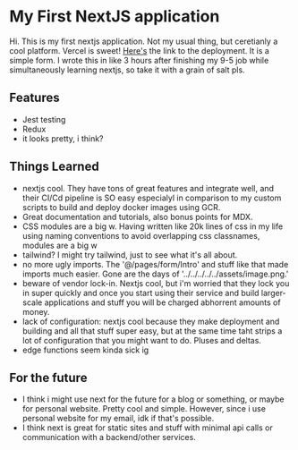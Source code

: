 # My First NextJS application

Hi. This is my first nextjs application. Not my usual thing, but ceretianly a cool platform. Vercel is sweet! [Here's](https://nextjs-form-rbyq-3mvfqdl4j-charliemeyer2000.vercel.app/) the link to the deployment. It is a simple form. I wrote this in like 3 hours after finishing my 9-5 job while simultaneously learning nextjs, so take it with a grain of salt pls. 

## Features

- Jest testing
- Redux
- it looks pretty, i think?

## Things Learned

- nextjs cool. They have tons of great features and integrate well, and their CI/Cd pipeline is SO easy especialyl in comparison to my custom scripts to build and deploy docker images using GCR. 
- Great documentation and tutorials, also bonus points for MDX. 
- CSS modules are a big w. Having written like 20k lines of css in my life using naming conventions to avoid overlapping css classnames, modules are a big w
- tailwind? I might try tailwind, just to see what it's all about.
- no more ugly imports. The '@/pages/form/Intro' and stuff like that made imports much easier. Gone are the days of '../../../../../assets/image.png.'
- beware of vendor lock-in. Nextjs cool, but i'm worried that they lock you in super quickly and once you start using their service and build larger-scale applications and stuff you will be charged abhorrent amounts of money.
- lack of configuration: nextjs cool because they make deployment and building and all that stuff super easy, but at the same time taht strips a lot of configuration that you might want to do. Pluses and deltas. 
- edge functions seem kinda sick ig

## For the future
- I think i might use next for the future for a blog or something, or maybe for personal website. Pretty cool and simple. However, since i use personal website for my email, idk if that's possible.
- I think next is great for static sites and stuff with minimal api calls or communication with a backend/other services. 

